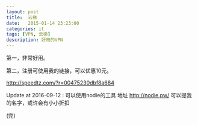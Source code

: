 ```yaml
---
layout: post
title:  云梯
date:   2015-01-14 23:23:00
categories: it
tags: [VPN, 云梯]
description: 好用的VPN
---
```


第一，非常好用。

第二，注册可使用我的链接，可以优惠10元。

http://speedtz.com/?r=00475230dbf8a684

Update at 2016-09-12 : 可以使用nodie的工具
地址 http://nodie.pw/
可以提我的名字，或许会有小小折扣

(完)
